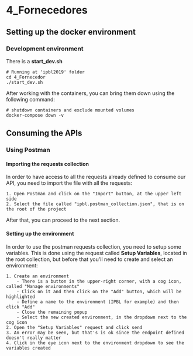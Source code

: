 # 4_Fornecedores


## Setting up the docker environment
### Development environment
There is a **start_dev.sh** 
```shellscript
# Running at 'ipbl2019' folder
cd 4_Fornecedor
./start_dev.sh
```

After working with the containers, you can bring them down using the following command:
```shellscript
# shutdown containers and exclude mounted volumes
docker-compose down -v
```


## Consuming the APIs
### Using Postman

#### Importing the requests collection
In order to have access to all the requests already defined to consume our API, you need to import the file with all the requests:

    1. Open Postman and click on the "Import" button, at the upper left side
    2. Select the file called "ipbl.postman_collection.json", that is on the root of the project

After that, you can proceed to the next section.

#### Setting up the environment
In order to use the postman requests collection, you need to setup some
variables. This is done using the request called **Setup Variables**, located
in the root collection, but before that you'll need to create and select an
environment:

    1. Create an environment
        - There is a button in the upper-right corner, with a cog icon, called "Manage environments"
        - Click on it and then click on the "Add" button, which will be highlighted
        - Define a name to the environment (IPBL for example) and then click "Add"
        - Close the remaining popup
        - Select the new created environment, in the dropdown next to the cog icon
    2. Open the "Setup Variables" request and click send
    3. An error may be seen, but that's is ok since the endpoint defined doesn't really matter
    4. Click in the eye icon next to the environment dropdown to see the variables created
